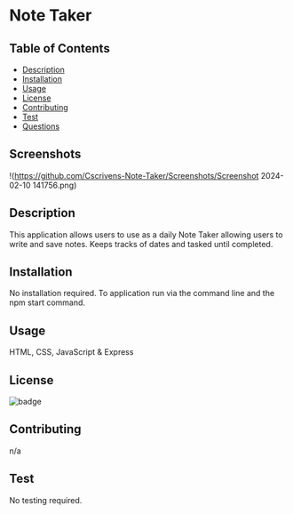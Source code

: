 # Note Taker

## Table of Contents

- [Description](#description)
- [Installation](#installation)
- [Usage](#usage)
- [License](#license)
- [Contributing](#contributing)
- [Test](#test)
- [Questions](#questions)

## Screenshots
!(https://github.com/Cscrivens-Note-Taker/Screenshots/Screenshot 2024-02-10 141756.png)

## Description
This application allows users to use as a daily Note Taker allowing users to write and save notes.
Keeps tracks of dates and tasked until completed.

## Installation

No installation required.
To application run via the command line and the npm start command.

## Usage

HTML, CSS, JavaScript & Express

## License

![badge](https://img.shields.io/badge/license-MIT-blue.svg)

## Contributing

n/a

## Test

No testing required.


